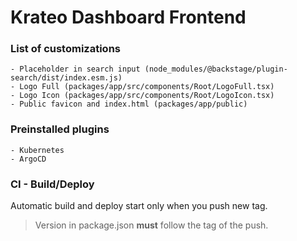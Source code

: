 # Krateo Dashboard Frontend

### List of customizations

```
- Placeholder in search input (node_modules/@backstage/plugin-search/dist/index.esm.js)
- Logo Full (packages/app/src/components/Root/LogoFull.tsx)
- Logo Icon (packages/app/src/components/Root/LogoIcon.tsx)
- Public favicon and index.html (packages/app/public)
```

### Preinstalled plugins

```
- Kubernetes
- ArgoCD
```

### CI - Build/Deploy

Automatic build and deploy start only when you push new tag.

> Version in package.json **must** follow the tag of the push.
